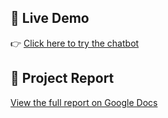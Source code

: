 ## 🧪 Live Demo

👉 [Click here to try the chatbot](https://70fbc28a47c7c84114.gradio.live)

## 📄 Project Report

[View the full report on Google Docs](https://docs.google.com/document/d/1q0K4L5F4ASyVD18bMgYLMMIGZSDSKnU0MWhU35jF2Ds/edit?tab=t.0)
